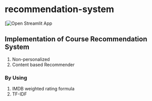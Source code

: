 # recommendation-system

[![Open Streamlit App](https://yashchandra25-recommendation-system-main-app-aupcb5.streamlitapp.com/)

## Implementation of Course Recommendation System

1. Non-personalized
2. Content based Recommender

### By Using
1. IMDB weighted rating formula
2. TF-IDF

